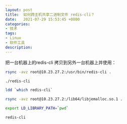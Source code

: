 ```yaml
---
layout: post
title:  如何跨主机共享二进制文件 redis-cli？
date:   2021-07-29 15:53:45 +0800
categories:
- 技术
tags:
- Linux
- 软件工具
description: 
---
```


把一台机器上的redis-cli 拷贝到另外一台机器上并使用：

```bash
rsync -avz root@10.23.27.2:/usr/bin/redis-cli .

./redis-cli

ldd `which redis-cli`

rsync -avz root@10.23.27.2:/lib64/libjemalloc.so.1 .

export LD_LIBRARY_PATH=`pwd`

redis-cli
```
